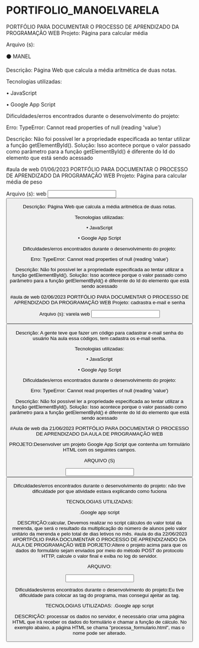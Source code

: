 # PORTIFOLIO_MANOELVARELA
PORTFÓLIO PARA DOCUMENTAR O PROCESSO DE APRENDIZADO DA PROGRAMAÇÃO WEB
Projeto: Página para calcular média

Arquivo (s):

⚫ MANEL

Descrição: Página Web que calcula a média aritmética de duas notas.

Tecnologias utilizadas:

• JavaScript

• Google App Script

Dificuldades/erros encontrados durante o desenvolvimento do projeto:

Erro: TypeError: Cannot read properties of null (reading 'value')

Descrição: Não foi possível ler a propriedade especificada ao tentar utilizar a função getElementById(). Solução: Isso acontece porque o valor passado como parâmetro para a função getElementById() é diferente do Id do elemento que está sendo acessado

 #aula de web 01/06/2023
PORTFÓLIO PARA DOCUMENTAR O PROCESSO DE APRENDIZADO DA PROGRAMAÇÃO WEB
Projeto: Página para calcular média de peso

Arquivo (s):
web
<input>
<button>

Descrição: Página Web que calcula a média aritmética de duas notas.

Tecnologias utilizadas:

• JavaScript

• Google App Script

Dificuldades/erros encontrados durante o desenvolvimento do projeto:

Erro: TypeError: Cannot read properties of null (reading 'value')

Descrição: Não foi possível ler a propriedade especificada ao tentar utilizar a função getElementById(). Solução: Isso acontece porque o valor passado como parâmetro para a função getElementById() é diferente do Id do elemento que está sendo acessado
  
 #aula de web 02/06/2023
PORTFÓLIO PARA DOCUMENTAR O PROCESSO DE APRENDIZADO DA PROGRAMAÇÃO WEB
Projeto: cadrastra e-mail e senha

Arquivo (s):
  varela web
<input>
<button>

Descrição: A gente teve que fazer um código para cadastrar e-mail senha  do usuário
Na aula essa códigos, tem cadastra os e-mail senha.

Tecnologias utilizadas:


• JavaScript

• Google App Script

Dificuldades/erros encontrados durante o desenvolvimento do projeto:

Erro: TypeError: Cannot read properties of null (reading 'value')

Descrição: Não foi possível ler a propriedade especificada ao tentar utilizar a função getElementById(). Solução: Isso acontece porque o valor passado como parâmetro para a função getElementById() é diferente do Id do elemento que está sendo acessado

#Aula de web dia 21/06/2023
PORTFÓLIO PARA DOCUMENTAR O PROCESSO DE APRENDIZADO DA AULA DE PROGRAMAÇÃO WEB

PROJETO:Desenvolver um projeto Google App
Script que contenha um formulário HTML com os seguintes campos.

ARQUIVO (S)

<input>
<button>
<label>

  Dificuldades/erros encontrados durante o desenvolvimento do projeto:
  não tive dificuldade por que atividade estava explicando como fuciona

TECNOLOGIAS UTILIZADAS:

.Google app script

DESCRIÇÃO:calcular, Devemos realizar no script cálculos do valor total da merenda, que será o resultado da multiplicação do número de alunos pelo valor unitário da merenda e pelo total de dias letivos no mês.
#aula do dia 22/06/2023
#PORTFÓLIO PARA DOCUMENTAR O PROCESSO DE APRENDIZANDO DA AULA DE PROGRAMAÇÃO WEB
PORJETO:Altere o projeto acima para que os dados do formulário sejam enviados por meio do
método POST do protocolo HTTP, calcule o valor final e exiba no log do servidor.

ARQUIVO:
<from>
<html>
<label>
<input>

Dificuldades/erros encontrados durante o desenvolvimento do projeto:Eu tive dificuldade para colocar as tag do programa, mas consegui ajeitar as tag.

TECNOLOGIAS UTILIZADAS:
.Google app script

DESCRIÇÃO: processar os dados no servidor, é necessário criar uma página HTML que irá receber os dados do formulário e chamar a função de cálculo. No exemplo abaixo, a página HTML se chama "processa_formulario.html", mas o nome pode ser alterado.

